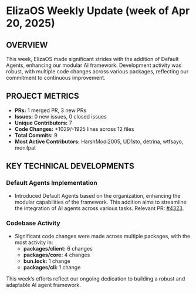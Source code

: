 # ElizaOS Weekly Update (week of Apr 20, 2025)

## OVERVIEW 
This week, ElizaOS made significant strides with the addition of Default Agents, enhancing our modular AI framework. Development activity was robust, with multiple code changes across various packages, reflecting our commitment to continuous improvement.

## PROJECT METRICS
- **PRs:** 1 merged PR, 3 new PRs
- **Issues:** 0 new issues, 0 closed issues
- **Unique Contributors:** 7
- **Code Changes:** +1029/-1925 lines across 12 files
- **Total Commits:** 9
- **Most Active Contributors:** HarshModi2005, UD1sto, detrina, wtfsayo, monilpat

## KEY TECHNICAL DEVELOPMENTS

### Default Agents Implementation
- Introduced Default Agents based on the organization, enhancing the modular capabilities of the framework. This addition aims to streamline the integration of AI agents across various tasks. Relevant PR: [#4323](https://github.com/elizaos/eliza/pull/4323).

### Codebase Activity
- Significant code changes were made across multiple packages, with the most activity in:
  - **packages/client:** 6 changes
  - **packages/core:** 4 changes
  - **bun.lock:** 1 change
  - **packages/cli:** 1 change

This week’s efforts reflect our ongoing dedication to building a robust and adaptable AI agent framework.